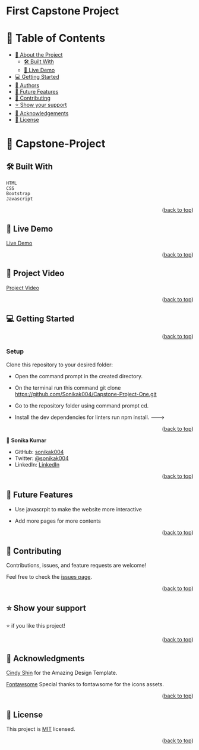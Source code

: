 <a name="readme-top"></a>

<h1>First Capstone Project</h1>

# 📗 Table of Contents

- [📖 About the Project](#about-project)
  - [🛠 Built With](#built-with)
  - [🚀 Live Demo](#live-demo)
- [💻 Getting Started](#getting-started)
- [👥 Authors](#authors)
- [🔭 Future Features](#future-features)
- [🤝 Contributing](#contributing)
- [⭐️ Show your support](#support)
- [🙏 Acknowledgements](#acknowledgements)
- [📝 License](#license)

<!-- PROJECT DESCRIPTION -->

# 📖 Capstone-Project <a name="about-project"></a>


## 🛠 Built With <a name="built-with"></a>
    HTML
    CSS
    Bootstrap
    Javascript


<p align="right">(<a href="#readme-top">back to top</a>)</p>

<!-- LIVE DEMO -->

## 🚀 Live Demo <a name="live-demo"></a>

[Live Demo](https://sonikak004.github.io/sonika004.github.io/)

<p align="right">(<a href="#readme-top">back to top</a>)</p>

<!-- Project Video -->

## 🚀 Project Video <a name="live-demo"></a>

[Project Video](https://www.loom.com/share/7791e83c438541c99ca3d14dde741759)

<p align="right">(<a href="#readme-top">back to top</a>)</p>


<!-- GETTING STARTED -->

## 💻 Getting Started <a name="getting-started"></a>

<p align="right">(<a href="#readme-top">back to top</a>)</p>

### Setup

Clone this repository to your desired folder:

- Open the command prompt in the created directory.

- On the terminal run this command git clone https://github.com/Sonikak004/Capstone-Project-One.git

- Go to the repository folder using command prompt cd.

- Install the dev dependencies for linters run npm install.
--->

<p align="right">(<a href="#readme-top">back to top</a>)</p>

<!-- Author -->

👤 **Sonika Kumar**

- GitHub: [sonikak004](https://github.com/sonikak004)
- Twitter: [@sonikak004](https://twitter.com/sonikak004)
- LinkedIn: [LinkedIn](https://www.linkedin.com/in/sonikak004/)


<p align="right">(<a href="#readme-top">back to top</a>)</p>

<!-- FUTURE FEATURES -->

## 🔭 Future Features <a name="future-features"></a>

- Use javascrpit to make the website more interactive

- Add more pages for more contents

<p align="right">(<a href="#readme-top">back to top</a>)</p>

<!-- CONTRIBUTING -->

## 🤝 Contributing <a name="contributing"></a>

Contributions, issues, and feature requests are welcome!

Feel free to check the [issues page](https://github.com/Sonikak004/Capstone-Project-One/issues).

<p align="right">(<a href="#readme-top">back to top</a>)</p>

<!-- SUPPORT -->

## ⭐️ Show your support <a name="support"></a>

⭐️ if you like this project!

<p align="right">(<a href="#readme-top">back to top</a>)</p>

<!-- ACKNOWLEDGEMENTS -->

## 🙏 Acknowledgments <a name="acknowledgements"></a>

[Cindy Shin](https://www.behance.net/gallery/29845175/CC-Global-Summit-2015) for the Amazing Design Template.

[Fontawsome](https://fontawesome.com/) Special thanks to fontawsome for the icons assets.



<p align="right">(<a href="#readme-top">back to top</a>)</p>



<!-- LICENSE -->

## 📝 License <a name="license"></a>

This project is [MIT](./LICENSE.md) licensed.


<p align="right">(<a href="#readme-top">back to top</a>)</p>